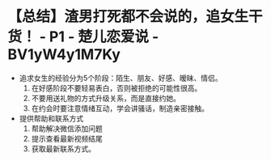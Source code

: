 # 【总结】渣男打死都不会说的，追女生干货！ - P1 - 楚儿恋爱说 - BV1yW4y1M7Ky

-   追求女生的经验分为5个阶段：陌生、朋友、好感、暧昧、情侣。
    1.  在好感阶段不要轻易表白，否则被拒绝的可能性很高。
    2.  不要用送礼物的方式升级关系，而是直接约她。
    3.  在约会时要注意情绪互动，学会讲骚话，制造亲密接触。
-   提供帮助和联系方式
    1.  帮助解决微信添加问题
    2.  提示查看最新视频结尾
    3.  获取最新联系方式。